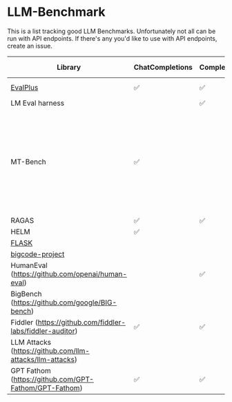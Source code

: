# LLM-Benchmark 

This is a list tracking good LLM Benchmarks. Unfortunately not all can be run with API endpoints. If there's any you'd like to use with API endpoints, create an issue. 

| Library | ChatCompletions | Completions | Custom Proxy | Comments |
| --- | --- | --- | --- | --- |
| [EvalPlus](https://github.com/evalplus/evalplus) | ✅ | ✅ | ✅ | Evaluates code gen |
| LM Eval harness | | ✅ | |
| MT-Bench | ✅ | | | Evaluates chat assistants. Asks turn-by-turn conversation questions and then uses another LLM to evaluate results |
| RAGAS | ✅ | ✅ | |
| HELM   | ✅ | | [Link](https://github.com/stanford-crfm/helm/blob/main/demo.py) |
| [FLASK](https://github.com/kaistAI/FLASK) | | | |
| [bigcode-project](https://github.com/bigcode-project/bigcode-evaluation-harness) | | | |
| HumanEval (https://github.com/openai/human-eval) | | ✅ | ✅ |
| BigBench (https://github.com/google/BIG-bench) | | | |
| Fiddler (https://github.com/fiddler-labs/fiddler-auditor) | ✅ | ✅ | |
| LLM Attacks (https://github.com/llm-attacks/llm-attacks) | | | |
| GPT Fathom (https://github.com/GPT-Fathom/GPT-Fathom) | ✅ | ✅ | |
